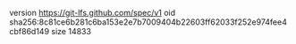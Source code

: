 version https://git-lfs.github.com/spec/v1
oid sha256:8c81ce6b281c6ba153e2e7b7009404b22603ff62033f252e974fee4cbf86d149
size 14833

